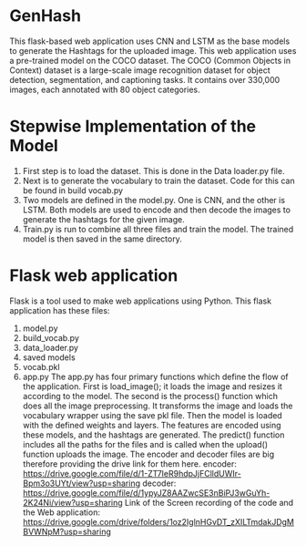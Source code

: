 # GenHash
This flask-based web application uses CNN and LSTM as the base models to generate the Hashtags for the uploaded image.
This web application uses a pre-trained model on the COCO dataset. The COCO (Common Objects in Context) dataset is a large-scale image recognition dataset for object detection, segmentation, and captioning tasks. It contains over 330,000 images, each annotated with 80 object categories.
# Stepwise Implementation of the Model
1. First step is to load the dataset. This is done in the Data loader.py file. 
2. Next is to generate the vocabulary to train the dataset. Code for this can be found in build vocab.py
3. Two models are defined in the model.py. One is CNN, and the other is LSTM. Both models are used to encode and then decode the images to generate the hashtags for the given image.
4. Train.py is run to combine all three files and train the model. The trained model is then saved in the same directory.
# Flask web application 
Flask is a tool used to make web applications using Python. This flask application has these files:
1. model.py
2. build_vocab.py
3. data_loader.py
4. saved models
5. vocab.pkl
6. app.py
The app.py has four primary functions which define the flow of the application. First is load_image(); it loads the image and resizes it according to the model. The second is the process() function which does all the image preprocessing. It transforms the image and loads the vocabulary wrapper using the save pkl file. Then the model is loaded with the defined weights and layers. The features are encoded using these models, and the hashtags are generated. The predict() function includes all the paths for the files and is called when the upload() function uploads the image.
The encoder and decoder files are big therefore providing the drive link for them here.
encoder: https://drive.google.com/file/d/1-ZT7IeR9hdpJjFClldUWIr-Bpm3o3UYt/view?usp=sharing
decoder: https://drive.google.com/file/d/1ypyJZ8AAZwcSE3nBiPJ3wGuYh-2K24Ni/view?usp=sharing
Link of the Screen recording of the code and the Web application: https://drive.google.com/drive/folders/1oz2IglnHGvDT_zXILTmdakJDgMBVWNpM?usp=sharing
